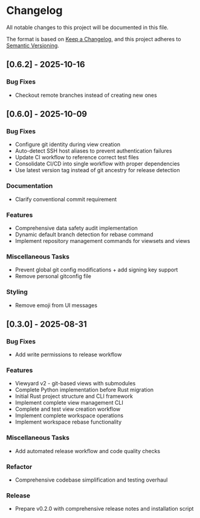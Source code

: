 # Changelog

All notable changes to this project will be documented in this file.

The format is based on [Keep a Changelog](https://keepachangelog.com/en/1.0.0/),
and this project adheres to [Semantic Versioning](https://semver.org/spec/v2.0.0.html).

## [0.6.2] - 2025-10-16

### Bug Fixes

- Checkout remote branches instead of creating new ones

## [0.6.0] - 2025-10-09

### Bug Fixes

- Configure git identity during view creation
- Auto-detect SSH host aliases to prevent authentication failures
- Update CI workflow to reference correct test files
- Consolidate CI/CD into single workflow with proper dependencies
- Use latest version tag instead of git ancestry for release detection

### Documentation

- Clarify conventional commit requirement

### Features

- Comprehensive data safety audit implementation
- Dynamic default branch detection for rebase command
- Implement repository management commands for viewsets and views

### Miscellaneous Tasks

- Prevent global git config modifications + add signing key support
- Remove personal gitconfig file

### Styling

- Remove emoji from UI messages

## [0.3.0] - 2025-08-31

### Bug Fixes

- Add write permissions to release workflow

### Features

- Viewyard v2 - git-based views with submodules
- Complete Python implementation before Rust migration
- Initial Rust project structure and CLI framework
- Implement complete view management CLI
- Complete and test view creation workflow
- Implement complete workspace operations
- Implement workspace rebase functionality

### Miscellaneous Tasks

- Add automated release workflow and code quality checks

### Refactor

- Comprehensive codebase simplification and testing overhaul

### Release

- Prepare v0.2.0 with comprehensive release notes and installation script

<!-- generated by git-cliff -->
